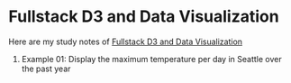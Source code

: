 # Fullstack D3 and Data Visualization

Here are my study notes of [Fullstack D3 and Data Visualization](https://www.fullstack.io/fullstack-d3)

1. Example 01: Display the maximum temperature per day in Seattle over the past year
